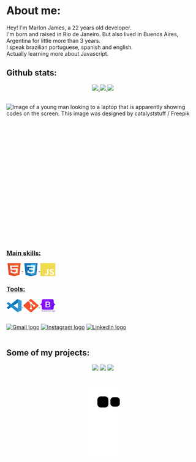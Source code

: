 # About me:
Hey! I'm Marlon James, a 22 years old developer. <br>
I'm born and raised in Rio de Janeiro. But also lived in Buenos Aires, Argentina for little more than 3 years.<br>
I speak brazilian portuguese, spanish and english.<br>
Actually learning more about Javascript.

## Github stats:
<div align="center">
  <a href="https://github.com/MarlonJames99">
  <img height="110em" src="https://github-readme-stats.vercel.app/api?username=MarlonJames99&hide_title=true&show_icons=true&include_all_commits=true&count_private=true&theme=midnight-purple"/>
  <img height="110em" src="https://github-readme-streak-stats.herokuapp.com?user=MarlonJames99&theme=midnight-purple&date_format=M%20j%5B%2C%20Y%5D"/>
  <img height="110em" src="https://github-readme-stats.vercel.app/api/top-langs/?username=MarlonJames99&hide_title=true&layout=compact&langs_count=7&theme=midnight-purple&exclude_repo=The_Game_Store"/>
</div><br>
  
<img align="right" alt="Image of a young man looking to a laptop that is apparently showing codes on the screen. This image was designed by catalyststuff / Freepik" height="380" src="https://user-images.githubusercontent.com/97669160/166078648-1c075977-2f53-4de2-a17e-25204f556b8b.png"><br><br>
  
### Main skills:
  <div>
  <img align="center" alt="HTML logo" height="35" width="40" src="https://raw.githubusercontent.com/devicons/devicon/master/icons/html5/html5-original.svg">
  <img align="center" alt="CSS logo" height="35" width="40" src="https://raw.githubusercontent.com/devicons/devicon/master/icons/css3/css3-original.svg">
  <img align="center" alt="Javascript logo" height="35" width="40" src="https://raw.githubusercontent.com/devicons/devicon/master/icons/javascript/javascript-plain.svg">
  </div>
  
### Tools:
  <div>  
  <img align="center" alt="Visual Studio Code logo" height="35" width="40" src="https://raw.githubusercontent.com/devicons/devicon/master/icons/vscode/vscode-original.svg">
  <img align="center" alt="Git logo" height="35" width="40" src="https://raw.githubusercontent.com/devicons/devicon/master/icons/git/git-original.svg">
  <img align="center" alt="Bootstrap logo" height="35" width="40" src="https://raw.githubusercontent.com/devicons/devicon/master/icons/bootstrap/bootstrap-original-wordmark.svg">
  </div>
</div>
 
##
  
<div> 
  <a href = "mailto:marlonjamesdev@gmail.com"><img src="https://img.shields.io/badge/Gmail-D14836?style=for-the-badge&logo=gmail&logoColor=white" alt="Gmail logo" target="_blank"></a>
  <a href="https://instagram.com/marlonjamesrc" target="_blank"><img src="https://img.shields.io/badge/-Instagram-%23E4405F?style=for-the-badge&logo=instagram&logoColor=white" alt="Instagram logo" target="_blank"></a>
  <a href="https://www.linkedin.com/in/marlon-james-rc" target="_blank"><img src="https://img.shields.io/badge/-LinkedIn-%230077B5?style=for-the-badge&logo=linkedin&logoColor=white" alt="LinkedIn logo" target="_blank"></a> 
</div>

<br>

## Some of my projects:
<div align="center">
  <img height="110em" src="https://github-readme-stats.vercel.app/api/pin/?username=MarlonJames99&repo=Flappy_Bird&theme=midnight-purple" />
  <img height="110em" src="https://github-readme-stats.vercel.app/api/pin/?username=MarlonJames99&repo=Space_Invaders&theme=midnight-purple" />
  <img height="110em" src="https://github-readme-stats.vercel.app/api/pin/?username=MarlonJames99&repo=Genius_Memory&theme=midnight-purple" />
</div><br>
  
<div align="center">
  
  ![Snake animation](https://github.com/MarlonJames99/MarlonJames99/blob/output/github-contribution-grid-snake.svg)
  
</div>
